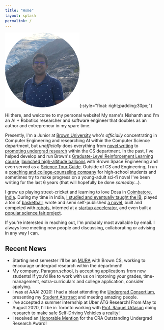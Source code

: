 ```yaml
---
title: "Home"
layout: splash
permalink: /
---
```



![Me](/images/me_circle.png){:style="float: right;padding:30px;"}

Hi there, and welcome to my personal website! My name's Nishanth and I'm an AI + Robotics researcher and software engineer that doubles as an author and entrepreneur in my spare time.

Presently, I'm a Junior at [Brown University](https://www.brown.edu/) who's *officially* concentrating in Computer Engineering and researching AI within the Computer Science department, but *unofficially* does everything from [novel writing](https://orgsync.com/126728/chapter) to [promoting undergrad research](https://cs.brown.edu/people/meta-ura/) within the CS department. In the past, I've helped develop and run Brown's [Graduate-Level Reinforcement Learning course](http://cs.brown.edu/courses/cs2951f/), [launched high-altitude balloons](https://brownspace.org/rd/) with Brown Space Engineering and even served as a [Science Tour Guide](https://www.brown.edu/admission/undergraduate/visit/physical-sciences-tour). Outside of CS and Engineering, I run a [coaching and college-counseling company](https://www.paragon.school/) for high-school students and sometimes try to make progress on a young-adult sci-fi novel I've been writing for the last 6 years (that will hopefully be done *someday*...).

I grew up playing street-cricket and learning to love Dosa in [Coimbatore, India](https://www.google.com/maps/place/Coimbatore,+Tamil+Nadu,+India/@11.0116773,76.8268011,11z/data=!3m1!4b1!4m5!3m4!1s0x3ba859af2f971cb5:0x2fc1c81e183ed282!8m2!3d11.0168445!4d76.9558321). During my time in India, [I studied and eventually taught the IB](http://tipskovai.com/news-events/maths-geek-nishanth-kumar/), played a ton of [basketball](https://www.youtube.com/watch?v=hn2AA5p7Q-Y), wrote and semi self-published [a novel](https://books.google.com/books/about/The_Book_of_the_Heavens.html?id=U_AKZPObpxsC), built and competed with [robots](https://www.thehindu.com/news/cities/Coimbatore/coimbatore-students-bag-award-in-robotics-contest/article7258141.ece), interned at a [startup accelerator](https://www.forgeforward.in/), and even built a [popular science fair project](https://www.youtube.com/watch?v=QvA7EftdSak).

If you're interested in reaching out, I'm probably most available by email. I always love meeting new people and discussing, collaborating or advising in any way I can.

## Recent News
* Starting next semester I'll be an [MURA]((https://cs.brown.edu/people/meta-ura/)) with Brown CS, working to encourage undergrad research within the department!
* My company, [Paragon.school](https://www.paragon.school/), is accepting applications from new students! If you'd like to work with us on improving your grades, time-management, extra-curriculars and college application, consider applying.
* I was at AAAI 2020! I had a blast attending the [Undergrad Consortium](https://aaai.org/Conferences/AAAI-20/undergraduate-consortium/), presenting my [Student Abstract](http://posts.cs.brown.edu/2020/02/14/undergraduate-nishanth-kumars-abstract-has-been-accepted-aaai-20/) and meeting amazing people.
* I've accepted a summer internship at Uber ATG Research! From May to August 2020, I'll be in Toronto working with [Prof. Raquel Urtasun](http://www.cs.toronto.edu/~urtasun/) doing research to make safe Self-Driving Vehicles a reality!
* I received an [Honorable Mention](http://posts.cs.brown.edu/2020/02/04/bayazit-galgana-kumar-and-safranchik-win-cra-outstanding-undergraduate-researcher-honorable-mentions/) for the CRA Outstanding Undergrad Research Award!
